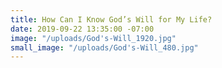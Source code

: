 ```yaml
---
title: How Can I Know God’s Will for My Life?
date: 2019-09-22 13:35:00 -07:00
image: "/uploads/God's-Will_1920.jpg"
small_image: "/uploads/God's-Will_480.jpg"
---
```


